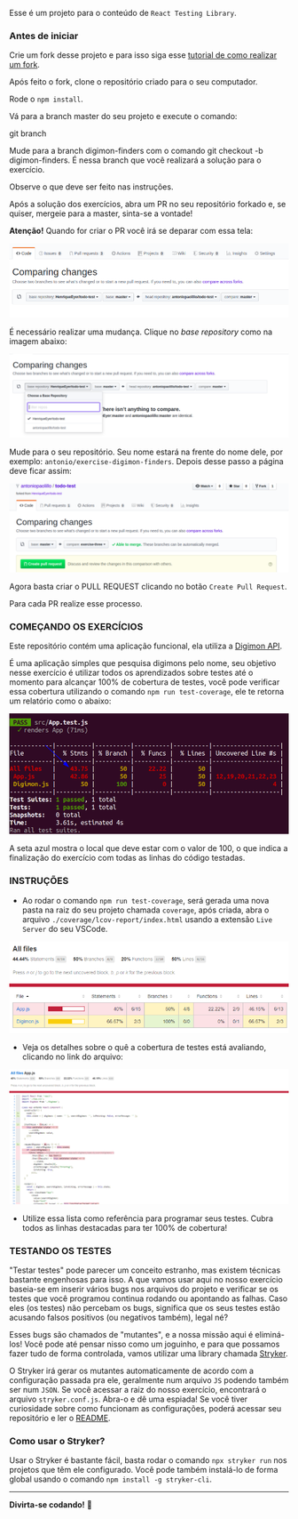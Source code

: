 Esse é um projeto para o conteúdo de `React Testing Library`.

### Antes de iniciar

Crie um fork desse projeto e para isso siga esse [tutorial de como realizar um fork](https://guides.github.com/activities/forking/).

Após feito o fork, clone o repositório criado para o seu computador.

Rode o `npm install`.

Vá para a branch master do seu projeto e execute o comando:

git branch

Mude para a branch  digimon-finders com o comando git checkout -b digimon-finders. É nessa branch que você realizará a solução para o exercício.

Observe o que deve ser feito nas instruções.

Após a solução dos exercícios, abra um PR no seu repositório forkado e, se quiser, mergeie para a master, sinta-se a vontade!

**Atenção!** Quando for criar o PR você irá se deparar com essa tela:

![PR do exercício](images/example-pr.png)

É necessário realizar uma mudança. Clique no *base repository* como na imagem abaixo:

![Mudando a base do repositório](images/change-base.png)

Mude para o seu repositório. Seu nome estará na frente do nome dele, por exemplo: `antonio/exercise-digimon-finders`. Depois desse passo a página deve ficar assim:

![Após mudança](images/after-change.png)

Agora basta criar o PULL REQUEST clicando no botão `Create Pull Request`.

Para cada PR realize esse processo.

### COMEÇANDO OS EXERCÍCIOS

Este repositório contém uma aplicação funcional, ela utiliza a [Digimon API](https://digimon-api.herokuapp.com/).

É uma aplicação simples que pesquisa digimons pelo nome, seu objetivo nesse exercício é utilizar todos os aprendizados sobre testes até o momento para alcançar 100% de cobertura de testes, você pode verificar essa cobertura utilizando o comando `npm run test-coverage`, ele te retorna um relatório como o abaixo:

![Após mudança](images/relatorio.png)

A seta azul mostra o local que deve estar com o valor de 100, o que indica a finalização do exercício com todas as linhas do código testadas.

### INSTRUÇÕES

* Ao rodar o comando `npm run test-coverage`, será gerada uma nova pasta na raiz do seu projeto chamada `coverage`, após criada, abra o arquivo `./coverage/lcov-report/index.html` usando a extensão `Live Server` do seu VSCode.

![Resumo Coverage](images/coverage-resume.png)

* Veja os detalhes sobre o quê a cobertura de testes está avaliando, clicando no link do arquivo:

![Coverage Detail](images/coverage-detail.png)

* Utilize essa lista como referência para programar seus testes. Cubra todos as linhas destacadas para ter 100% de cobertura!

### TESTANDO OS TESTES

"Testar testes" pode parecer um conceito estranho, mas existem técnicas bastante engenhosas para isso. A que vamos usar aqui no nosso exercício baseia-se em inserir vários bugs nos arquivos do projeto e verificar se os testes que você programou continua rodando ou apontando as falhas. Caso eles (os testes) não percebam os bugs, significa que os seus testes estão acusando falsos positivos (ou negativos também), legal né?

Esses bugs são chamados de "mutantes", e a nossa missão aqui é eliminá-los! Você pode até pensar nisso como um joguinho, e para que possamos fazer tudo de forma controlada, vamos utilizar uma library chamada [Stryker](https://stryker-mutator.io/).

O Stryker irá gerar os mutantes automaticamente de acordo com a configuração passada pra ele, geralmente num arquivo `JS` podendo também ser num `JSON`. Se você acessar a raiz do nosso exercício, encontrará o arquivo `stryker.conf.js`. Abra-o e dê uma espiada! Se você tiver curiosidade sobre como funcionam as configurações, poderá acessar seu repositório e ler o [README](https://github.com/stryker-mutator/stryker/tree/master/packages/core#readme).

### Como usar o Stryker?

Usar o Stryker é bastante fácil, basta rodar o comando `npx stryker run` nos projetos que têm ele configurado. Você pode também instalá-lo de forma global usando o comando `npm install -g stryker-cli`.

---

**Divirta-se codando!** 🚀
